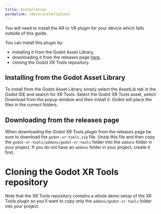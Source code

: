 ```yaml
---
title: Installation
permalink: /docs/installation/
---
```


You will need to install the AR or VR plugin for your device which falls outside of
this guide.

You can install this plugin by:
- installing it from the Godot Asset Library,
- downloading it from the releases page [here](https://github.com/GodotVR/godot-xr-tools/releases),
- cloning the Godot XR Tools repository.

## Installing from the Godot Asset Library

To install from the Godot Asset Library simply select the AssetLib tab in the Godot IDE and search for XR Tools.
Select the Godot XR Tools asset, select Download from the popup window and then install it.
Godot will place the files in the correct folders.

## Downloading from the releases page

When downloading the Godot XR Tools plugin from the releases page be sure to download the `godot-xr-tools.zip` file.
Unzip this file and then copy the `godot-xr-tools/addons/godot-xr-tools` folder into the `addons` folder in your project.
If you do not have an `addons` folder in your project, create it first.

# Cloning the Godot XR Tools repository

Note that the XR Tools repository contains a whole demo setup of the XR Tools plugin so you'll want to copy only the `addons/godot-xr-tools` folder into your project.
